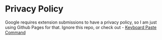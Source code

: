 # Privacy Policy

Google requires extension submissions to have a privacy policy, so I am just using Github Pages for that. Ignore this repo, or check out - [Keyboard Paste Command]([https://fonts.google.com/](https://chromewebstore.google.com/detail/gngodfankhjmghpdlpjlbceapnaccddi?utm_source=item-share-cb))
